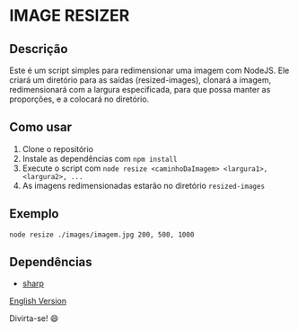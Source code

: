 # IMAGE RESIZER

## Descrição

Este é um script simples para redimensionar uma imagem com NodeJS. Ele criará um diretório para as saídas (resized-images), clonará a imagem, redimensionará com a largura especificada, para que possa manter as proporções, e a colocará no diretório.

## Como usar

1. Clone o repositório
2. Instale as dependências com `npm install`
3. Execute o script com `node resize <caminhoDaImagem> <largura1>, <largura2>, ...`
4. As imagens redimensionadas estarão no diretório `resized-images`

## Exemplo

`node resize ./images/imagem.jpg 200, 500, 1000`

## Dependências

- [sharp](https://www.npmjs.com/package/sharp)

[English Version](https://github.com/dougaraujo/image-resizer/)

Divirta-se! :smile: